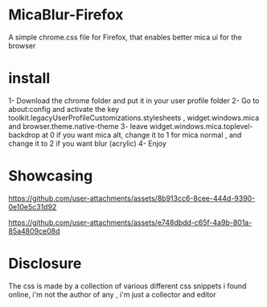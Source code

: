 # MicaBlur-Firefox
A simple chrome.css file for Firefox, that enables better mica ui for the browser


# install

1- Download the chrome folder and put it in your user profile folder
2- Go to about:config and activate the key toolkit.legacyUserProfileCustomizations.stylesheets , widget.windows.mica and browser.theme.native-theme
3- leave widget.windows.mica.toplevel-backdrop at 0 if you want mica alt, change it to 1 for mica normal , and change it to 2 if you want blur (acrylic)
4- Enjoy

# Showcasing

https://github.com/user-attachments/assets/8b913cc6-8cee-444d-9390-0e10e5c31d92


https://github.com/user-attachments/assets/e748dbdd-c65f-4a9b-801a-85a4809ce08d

# Disclosure

The css is made by a collection of various different css snippets i found online, i'm not the author of any , i'm just a collector and editor
